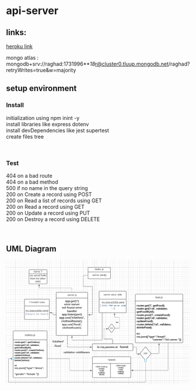 # api-server

## links:

[heroku link](https://raghadapi4.herokuapp.com/)

mongo atlas :  mongodb+srv://raghad:1731996***18*r@cluster0.tluup.mongodb.net/raghad?retryWrites=true&w=majority


## setup environment

### Install

initialization using npm inint -y <br>
install libraries like express dotenv <br> 
install devDependencies like jest supertest <br>
create files tree <br>

<br>

### Test

404 on a bad route <br>
404 on a bad method <br>
500 if no name in the query string <br>
200 on Create a record using POST <br>
200 on Read a list of records using GET <br>
200 on Read a record using GET <br>
200 on Update a record using PUT <br>
200 on Destroy a record using DELETE <br>

<br>

 ## UML Diagram

 ![lab3](./lab3.PNG)